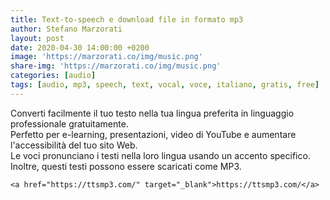 ```yaml
---
title: Text-to-speech e download file in formato mp3
author: Stefano Marzorati
layout: post
date: 2020-04-30 14:00:00 +0200
image: 'https://marzorati.co/img/music.png'
share-img: 'https://marzorati.co/img/music.png'
categories: [audio]
tags: [audio, mp3, speech, text, vocal, voce, italiano, gratis, free]
---
```

Converti facilmente il tuo testo nella tua lingua preferita in linguaggio professionale gratuitamente.   
Perfetto per e-learning, presentazioni, video di YouTube e aumentare l'accessibilità del tuo sito Web.   
Le voci pronunciano i testi nella loro lingua usando un accento specifico.   
Inoltre, questi testi possono essere scaricati come MP3.   
~~~link
<a href="https://ttsmp3.com/" target="_blank">https://ttsmp3.com/</a>
~~~